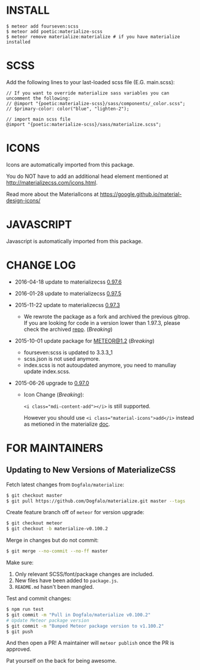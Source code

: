 # INSTALL
```
$ meteor add fourseven:scss
$ meteor add poetic:materialize-scss
$ meteor remove materialize:materialize # if you have materialize installed
```

# SCSS
Add the following lines to your last-loaded scss file (E.G. main.scss):
```
// If you want to override materialize sass variables you can uncomment the following:
// @import "{poetic:materialize-scss}/sass/components/_color.scss";
// $primary-color: color("blue", "lighten-2");

// import main scss file
@import "{poetic:materialize-scss}/sass/materialize.scss";
```

# ICONS
Icons are automatically imported from this package.

You do NOT have to add an additional head element mentioned at http://materializecss.com/icons.html.

Read more about the MaterialIcons at https://google.github.io/material-design-icons/

# JAVASCRIPT
Javascript is automatically imported from this package.

# CHANGE LOG

- 2016-04-18 update to materializecss [0.97.6](https://github.com/Dogfalo/materialize/tree/v0.97.6#changelog)
- 2016-01-28 update to materializecss [0.97.5](https://github.com/Dogfalo/materialize/tree/v0.97.5#changelog)
- 2015-11-22 update to materializecss [0.97.3](https://github.com/Dogfalo/materialize/tree/v0.97.3#changelog)
  - We rewrote the package as a fork and archived the previous gitrop. If you are looking for code in a version lower than 1.97.3, please check the archived [repo](https://github.com/poetic/meteor-materialize-sass-archived). (*Breaking*)

- 2015-10-01 update package for METEOR@1.2 (*Breaking*)
  - fourseven:scss is updated to 3.3.3_1
  - scss.json is not used anymore.
  - index.scss is not autoupdated anymore, you need to manullay update index.scss.

- 2015-06-26 upgrade to [0.97.0](https://github.com/Dogfalo/materialize/tree/v0.97.0#changelog)
  - Icon Change (*Breaking*):

    `<i class="mdi-content-add"></i>` is still supported.

    However you should use `<i class="material-icons">add</i>` instead as
    metioned in the materialize [doc](http://materializecss.com/icons.html).

# FOR MAINTAINERS

## Updating to New Versions of MaterializeCSS

Fetch latest changes from `Dogfalo/materialize`:

```sh
$ git checkout master
$ git pull https://github.com/Dogfalo/materialize.git master --tags
```

Create feature branch off of `meteor` for version upgrade:

```sh
$ git checkout meteor
$ git checkout -b materialize-v0.100.2
```


Merge in changes but do not commit:

```sh
$ git merge --no-commit --no-ff master
```

Make sure:

1. Only relevant SCSS/font/package changes are included.
2. New files have been added to `package.js`.
3. `README.md` hasn't been mangled.

Test and commit changes:

```sh
$ npm run test
$ git commit -m "Pull in Dogfalo/materialize v0.100.2"
# Update Meteor package version
$ git commit -m "Bumped Meteor package version to v1.100.2"
$ git push
```

And then open a PR! A maintainer will `meteor publish` once the PR is approved.

Pat yourself on the back for being awesome.
